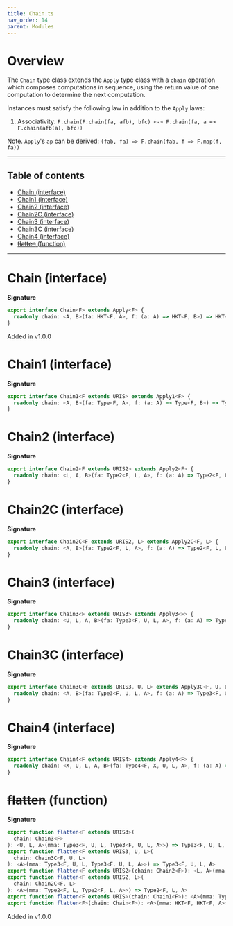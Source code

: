 ```yaml
---
title: Chain.ts
nav_order: 14
parent: Modules
---
```


# Overview

The `Chain` type class extends the `Apply` type class with a `chain` operation which composes computations in
sequence, using the return value of one computation to determine the next computation.

Instances must satisfy the following law in addition to the `Apply` laws:

1. Associativity: `F.chain(F.chain(fa, afb), bfc) <-> F.chain(fa, a => F.chain(afb(a), bfc))`

Note. `Apply`'s `ap` can be derived: `(fab, fa) => F.chain(fab, f => F.map(f, fa))`

---

<h2 class="text-delta">Table of contents</h2>

- [Chain (interface)](#chain-interface)
- [Chain1 (interface)](#chain1-interface)
- [Chain2 (interface)](#chain2-interface)
- [Chain2C (interface)](#chain2c-interface)
- [Chain3 (interface)](#chain3-interface)
- [Chain3C (interface)](#chain3c-interface)
- [Chain4 (interface)](#chain4-interface)
- [~~flatten~~ (function)](#flatten-function)

---

# Chain (interface)

**Signature**

```ts
export interface Chain<F> extends Apply<F> {
  readonly chain: <A, B>(fa: HKT<F, A>, f: (a: A) => HKT<F, B>) => HKT<F, B>
}
```

Added in v1.0.0

# Chain1 (interface)

**Signature**

```ts
export interface Chain1<F extends URIS> extends Apply1<F> {
  readonly chain: <A, B>(fa: Type<F, A>, f: (a: A) => Type<F, B>) => Type<F, B>
}
```

# Chain2 (interface)

**Signature**

```ts
export interface Chain2<F extends URIS2> extends Apply2<F> {
  readonly chain: <L, A, B>(fa: Type2<F, L, A>, f: (a: A) => Type2<F, L, B>) => Type2<F, L, B>
}
```

# Chain2C (interface)

**Signature**

```ts
export interface Chain2C<F extends URIS2, L> extends Apply2C<F, L> {
  readonly chain: <A, B>(fa: Type2<F, L, A>, f: (a: A) => Type2<F, L, B>) => Type2<F, L, B>
}
```

# Chain3 (interface)

**Signature**

```ts
export interface Chain3<F extends URIS3> extends Apply3<F> {
  readonly chain: <U, L, A, B>(fa: Type3<F, U, L, A>, f: (a: A) => Type3<F, U, L, B>) => Type3<F, U, L, B>
}
```

# Chain3C (interface)

**Signature**

```ts
export interface Chain3C<F extends URIS3, U, L> extends Apply3C<F, U, L> {
  readonly chain: <A, B>(fa: Type3<F, U, L, A>, f: (a: A) => Type3<F, U, L, B>) => Type3<F, U, L, B>
}
```

# Chain4 (interface)

**Signature**

```ts
export interface Chain4<F extends URIS4> extends Apply4<F> {
  readonly chain: <X, U, L, A, B>(fa: Type4<F, X, U, L, A>, f: (a: A) => Type4<F, X, U, L, B>) => Type4<F, X, U, L, B>
}
```

# ~~flatten~~ (function)

**Signature**

```ts
export function flatten<F extends URIS3>(
  chain: Chain3<F>
): <U, L, A>(mma: Type3<F, U, L, Type3<F, U, L, A>>) => Type3<F, U, L, A>
export function flatten<F extends URIS3, U, L>(
  chain: Chain3C<F, U, L>
): <A>(mma: Type3<F, U, L, Type3<F, U, L, A>>) => Type3<F, U, L, A>
export function flatten<F extends URIS2>(chain: Chain2<F>): <L, A>(mma: Type2<F, L, Type2<F, L, A>>) => Type2<F, L, A>
export function flatten<F extends URIS2, L>(
  chain: Chain2C<F, L>
): <A>(mma: Type2<F, L, Type2<F, L, A>>) => Type2<F, L, A>
export function flatten<F extends URIS>(chain: Chain1<F>): <A>(mma: Type<F, Type<F, A>>) => Type<F, A>
export function flatten<F>(chain: Chain<F>): <A>(mma: HKT<F, HKT<F, A>>) => HKT<F, A> { ... }
```

Added in v1.0.0
